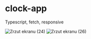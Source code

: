 # clock-app
Typescript, fetch, responsive


![Zrzut ekranu (24)](https://user-images.githubusercontent.com/61388692/159788825-ecdc5fd6-4e42-439f-8edd-901e0c997eaa.png)
![Zrzut ekranu (26)](https://user-images.githubusercontent.com/61388692/159788932-1ed6f13a-e676-4714-bdf8-2627fb0c3cf7.png)
